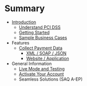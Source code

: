 # Summary

* [Introduction](README.md)
   * [Understand PCI DSS](understand_pci_dss.md)
   * [Getting Started](getting_started.md)
   * [Sample Business Cases](sample_business_cases.md)
* Features
   * [Collect Payment Data](collect_payment_data.md)
       * [XML / SOAP / JSON](webservice.md)
       * [Website / Application](website-application.md)
* General Information
   * [Live Mode and Testing](live_mode-test.md)
   * [Activate Your Account](activate_account.md)
   * Seamless Solutions (SAQ A-EP)

